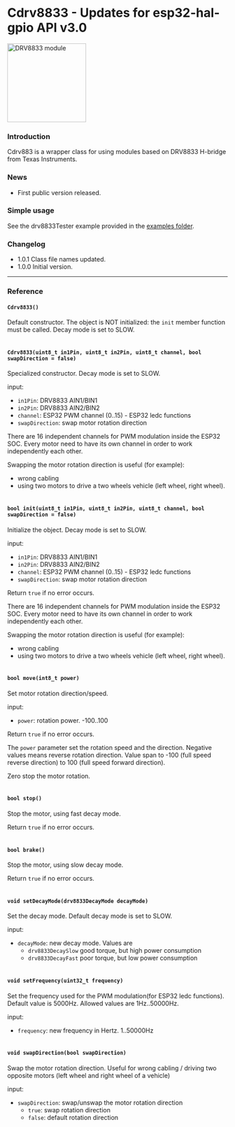 # Cdrv8833 - Updates for esp32-hal-gpio API v3.0

<img src="https://github.com/shurillu/Cdrv8833/blob/f3dccc3f0448b2a2071de1e72d5ad1d12b7a835d/images/DRV8833.jpg" alt="DRV8833 module" width="180"/>

### Introduction
Cdrv883 is a wrapper class for using modules based on DRV8833 H-bridge from Texas Instruments.

### News
+ First public version released.

### Simple usage
See the drv8833Tester example provided in the [examples folder](https://github.com/shurillu/Cdrv8833/tree/main/examples/drv8833Tester).

### Changelog
+ 1.0.1 Class file names updated.
+ 1.0.0 Initial version.

<hr>

### Reference

#### `Cdrv8833()`
Default constructor. The object is NOT initialized: the `init` member function must be called. Decay mode is set to SLOW.
<br><br>

#### `Cdrv8833(uint8_t in1Pin, uint8_t in2Pin, uint8_t channel, bool swapDirection = false)`
Specialized constructor. Decay mode is set to SLOW.

input:
+ `in1Pin`: DRV8833 AIN1/BIN1
+ `in2Pin`: DRV8833 AIN2/BIN2
+ `channel`: ESP32 PWM channel (0..15) - ESP32 ledc functions
+ `swapDirection`: swap motor rotation direction

There are 16 independent channels for PWM modulation inside the ESP32 SOC. Every motor need to have its own channel in order to work independently each other.

Swapping the motor rotation direction is useful (for example):
+ wrong cabling
+ using two motors to drive a two wheels vehicle (left wheel, right wheel). 
<br><br>

#### `bool init(uint8_t in1Pin, uint8_t in2Pin, uint8_t channel, bool swapDirection = false)`
Initialize the object. Decay mode is set to SLOW.

input:
+ `in1Pin`: DRV8833 AIN1/BIN1
+ `in2Pin`: DRV8833 AIN2/BIN2
+ `channel`: ESP32 PWM channel (0..15) - ESP32 ledc functions
+ `swapDirection`: swap motor rotation direction

Return `true` if no error occurs.

There are 16 independent channels for PWM modulation inside the ESP32 SOC. Every motor need to have its own channel in order to work independently each other.

Swapping the motor rotation direction is useful (for example):
+ wrong cabling
+ using two motors to drive a two wheels vehicle (left wheel, right wheel). 
<br><br>

#### `bool move(int8_t power)`
Set motor rotation direction/speed.

input:
+ `power`: rotation power. -100..100

Return `true` if no error occurs.

The `power` parameter set the rotation speed and the direction. Negative values means reverse rotation direction. Value span to -100 (full speed reverse direction) to 100 (full speed forward direction).

Zero stop the motor rotation.
<br><br>

#### `bool stop()`
Stop the motor, using fast decay mode.

Return `true` if no error occurs.
<br><br>

#### `bool brake()`
Stop the motor, using slow decay mode.

Return `true` if no error occurs.
<br><br>

#### `void setDecayMode(drv8833DecayMode decayMode)`
Set the decay mode. Default decay mode is set to SLOW.

input:
+ `decayMode`: new decay mode. Values are
  + `drv8833DecaySlow` good torque, but high power consumption
  + `drv8833DecayFast` poor torque, but low power consumption
<br><br>

#### `void setFrequency(uint32_t frequency)`
Set the frequency used for the PWM modulation(for ESP32 ledc functions). Default value is 5000Hz. Allowed values are 1Hz..50000Hz.

input:
+ `frequency`: new frequency in Hertz. 1..50000Hz
<br><br>

#### `void swapDirection(bool swapDirection)`
Swap the motor rotation direction.
Useful for wrong cabling / driving two opposite motors (left wheel and right wheel of a vehicle)

input:
+ `swapDirection`: swap/unswap the motor rotation direction 
  + `true`: swap rotation direction 
  + `false`: default rotation direction


